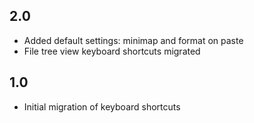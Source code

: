 ## 2.0
- Added default settings: minimap and format on paste
- File tree view keyboard shortcuts migrated

## 1.0 
- Initial migration of keyboard shortcuts